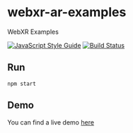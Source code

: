 # webxr-ar-examples

WebXR Examples

[![JavaScript Style Guide](https://img.shields.io/badge/code_style-standard-brightgreen.svg)](https://standardjs.com)
[![Build Status](https://travis-ci.org/francesco-strazzullo/webxr-ar-examples.svg?branch=master)](https://travis-ci.org/francesco-strazzullo/webxr-ar-examples)

## Run
    npm start

## Demo

You can find a live demo [here](https://francesco-strazzullo.github.io/webxr-ar-examples/)